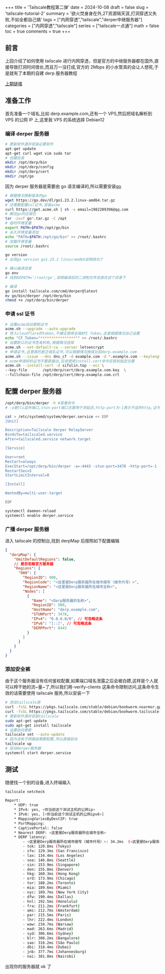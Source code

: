 +++
title = 'Tailscale教程第二弹'
date = 2024-10-08
draft = false
slug = 'tailscale-tutorial-2'
summary = '欲火焚身身在外,2T资源隔天涯,打洞穿透又失败,不如全都自己搞'
tags = ["内网穿透","tailscale","derper中继服务器"]
categories = ["内网穿透","tailscale"]
series = ["tailscale一点通"]
math = false
toc = true
comments = true
+++

## 前言

上回介绍了如何使用 tailscale 进行内网穿透，但是官方的中继服务器都在国外,直接导致打洞时间很长,而且万一没打成,官方的 2Mbps 的小水管真的会让人想死,于是就有了本期的自建 derp 服务器教程

[上期链接](https://vercel-blog.sifulin.top/zh-cn/2024/10/07/tailscale-tutorial-1/)

## 准备工作

首先准备一个域名,比如 derp.example.com,还有一个 VPS,然后把域名解析到 VPS 的公网 IP 上,这里我 VPS 的系统选择 Debian12

### 编译 derper 服务器

```bash
# 更新软件源并安装必要软件
apt-get update
apt-get curl wget vim sudo tar
# 创建目录
mkdir /opt/derp/bin
mkdir /opt/derp/config
mkdir /opt/derp/cert
mkdir /opt/go
```

因为 derper 服务器是需要由 go 语言编译的,所以需要安装[go](https://go.dev/dl/)

```bash
# 根据情况换新版本的go
wget https://go.dev/dl/go1.23.2.linux-amd64.tar.gz
# 还需要配置ssl证书,安装acme
curl https://get.acme.sh | sh -s email=1982209396@qq.com
# 解压go的压缩包
tar -zxvf go*.tar.gz -C /opt
# 临时环境变量
export PATH=$PATH:/opt/go/bin
# 永久环境变量添加
echo "PATH=$PATH:/opt/go/bin" >> /root/.bashrc
# 加载环境变量
source /root/.bashrc

go version
# 出现go version go1.23.2 linux/amd64说明成功了

# 确认编译目录
go env
# 找到GOPATH='/root/go',说明编译后的二进制文件会放在这个目录下

# 编译
go install tailscale.com/cmd/derper@latest
mv go/bin/derper /opt/derp/bin
chmod +x /opt/derp/bin/derper
```

### 申请 ssl 证书

```bash
# 设置acme自动更新证书
acme.sh --upgrade --auto-upgrade
# 导入cloudflare的token,不建议使用全局API Token,这里根据情况自己设置
echo "CF_Token="****************"" >> /root/.bashrc
# 设置默认的证书签发机构,根据情况选择
acme.sh --set-default-ca --server letsencrypt
# 申请证书,这里我的是泛域名证书,可以根据情况换成比如derp.example.com
acme.sh --issue --dns dns_cf -d example.com -d *.example.com --keylength ec-256
# acme申请好的证书不要直接动,应该使用install-cert命令安装到指定位置
acme.sh --install-cert -d sifulin.top --ecc \
--key-file       /opt/derp/cert/derp.example.com.key  \
--fullchain-file /opt/derp/cert/derp.example.com.crt
```

## 配置 derper 服务器

```bash
/opt/derp/bin/derper -h #查看命令
# -a是tls监听端口,stun-port端口主要用于测延迟,http-port为-1表示不监听http,证书存放在/opt/derp/cert目录下,且是手动更新证书,hostname则是准备好的域名

cat > /etc/systemd/system/derper.service << EOF
[Unit]

Description=Tailscale Derper RelayServer
BindsTo=tailscaled.service
After=tailscaled.service network.target

[Service]

User=root
Restart=always
ExecStart=/opt/derp/bin/derper -a=:4443 -stun-port=3478 -http-port=-1 -certmode=manual -hostname=derp.example.com -certdir=/opt/derp/cert -verify-clients
RestartSec=5
StartLimitInterval=0

[Install]

WantedBy=multi-user.target

EOF

systemctl daemon-reload
systemctl enable derper.service
```

### 广播 derper 服务器

进入 tailscale 的控制台,找到 derpMap 后按照如下配置编辑

```json
{
  "derpMap": {
    "OmitDefaultRegions": false,
    // 是否忽略官方服务器
    "Regions": {
      "900": {
        "RegionID": 900,
        "RegionCode": "<这里是Derp服务器所在城市缩写（城市代号）>",
        "RegionName": "<这里是Derp服务器所在城市全称>",
        "Nodes": [
          {
            "Name": "<Derp服务器的名称>",
            "RegionID": 900,
            "HostName": "derp.example.com",
            "STUNPort": 3478,
            "IPv4": "0.0.0.0/0", // 可忽略这条
            "IPv6": "[::]", // 可忽略这条
            "DERPPort": 8443
          }
        ]
      }
    }
  }
}
```

### 添加安全裤

由于这个服务器没有任何鉴权配置,如果端口域名泄露之后会被白嫖,这样是个人就可以榨干她的流~量~了,所以我们用-verify-clients 这条命令限制访问,这条命令生效的话需要使用 tailscale 服务,所以安装一下

```bash
# 添加tailscale源
curl -fsSL https://pkgs.tailscale.com/stable/debian/bookworm.noarmor.gpg | sudo tee /usr/share/keyrings/tailscale-archive-keyring.gpg >/dev/null
curl -fsSL https://pkgs.tailscale.com/stable/debian/bookworm.tailscale-keyring.list | sudo tee /etc/apt/sources.list.d/tailscale.list
# 更新软件源并安装tailscale
sudo apt-get update
sudo apt-get install tailscale
# 设置自动更新
tailscale set --auto-update
# 因为没有子网路由需要配置,所以直接启动
tailscale up
# 启动derper服务器
systemctl start derper.service
```

## 测试

随便找一个别的设备,进入终端输入

```bash
tailscale netcheck

Report:
	* UDP: true
	* IPv4: yes, <你当前这个测试主机的公网ip>
	* IPv6: yes, [<你当前这个测试主机的公网ipv6>]
	* MappingVariesByDestIP: true
	* PortMapping:
	* CaptivePortal: false
	* Nearest DERP: <这里是Derp服务器所在城市全称>
	* DERP latency:
		- <这里是Derp服务器所在城市缩写（城市代号）>: 34.2ms  (<这里是Derp服务器所在城市全称>)
		- tok: 120.8ms (Tokyo)
		- sfo: 129.3ms (San Francisco)
		- lax: 134.4ms (Los Angeles)
		- sea: 146.8ms (Seattle)
		- sin: 153.9ms (Singapore)
		- den: 155.8ms (Denver)
		- hkg: 160.3ms (Hong Kong)
		- ord: 173.9ms (Chicago)
		- tor: 188.2ms (Toronto)
		- mia: 189.6ms (Miami)
		- nyc: 189.7ms (New York City)
		- dfw: 190.4ms (Dallas)
		- hnl: 192.5ms (Honolulu)
		- fra: 211.2ms (Frankfurt)
		- ams: 212.7ms (Amsterdam)
		- par: 215.5ms (Paris)
		- lhr: 222.4ms (London)
		- waw: 234.7ms (Warsaw)
		- mad: 263.6ms (Madrid)
		- syd: 306.6ms (Sydney)
		- blr: 308.2ms (Bangalore)
		- sao: 316.2ms (São Paulo)
		- dbi: 318.4ms (Dubai)
		- jnb: 377.7ms (Johannesburg)
		- nai: 381.8ms (Nairobi)
```

出现你的服务器就 ok 了
